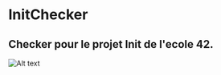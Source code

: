 # InitChecker
## Checker pour le projet Init de l'ecole 42.
![Alt text](/imgs/InitChecker.png?raw=true "InitChecker")
